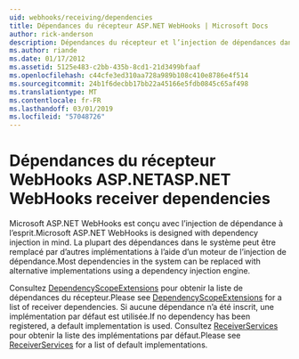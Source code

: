 ```yaml
---
uid: webhooks/receiving/dependencies
title: Dépendances du récepteur ASP.NET WebHooks | Microsoft Docs
author: rick-anderson
description: Dépendances du récepteur et l’injection de dépendances dans ASP.NET WebHooks.
ms.author: riande
ms.date: 01/17/2012
ms.assetid: 5125e483-c2bb-435b-8cd1-21d3499bfaaf
ms.openlocfilehash: c44cfe3ed310aa728a989b108c410e8786e4f514
ms.sourcegitcommit: 24b1f6decbb17bb22a45166e5fdb0845c65af498
ms.translationtype: MT
ms.contentlocale: fr-FR
ms.lasthandoff: 03/01/2019
ms.locfileid: "57048726"
---
```

# <a name="aspnet-webhooks-receiver-dependencies"></a><span data-ttu-id="c4e02-103">Dépendances du récepteur WebHooks ASP.NET</span><span class="sxs-lookup"><span data-stu-id="c4e02-103">ASP.NET WebHooks receiver dependencies</span></span>

<span data-ttu-id="c4e02-104">Microsoft ASP.NET WebHooks est conçu avec l’injection de dépendance à l’esprit.</span><span class="sxs-lookup"><span data-stu-id="c4e02-104">Microsoft ASP.NET WebHooks is designed with dependency injection in mind.</span></span> <span data-ttu-id="c4e02-105">La plupart des dépendances dans le système peut être remplacé par d’autres implémentations à l’aide d’un moteur de l’injection de dépendance.</span><span class="sxs-lookup"><span data-stu-id="c4e02-105">Most dependencies in the system can be replaced with alternative implementations using a dependency injection engine.</span></span>

<span data-ttu-id="c4e02-106">Consultez [DependencyScopeExtensions](https://github.com/aspnet/WebHooks/blob/master/src/Microsoft.AspNet.WebHooks.Receivers/Extensions/DependencyScopeExtensions.cs) pour obtenir la liste de dépendances du récepteur.</span><span class="sxs-lookup"><span data-stu-id="c4e02-106">Please see [DependencyScopeExtensions](https://github.com/aspnet/WebHooks/blob/master/src/Microsoft.AspNet.WebHooks.Receivers/Extensions/DependencyScopeExtensions.cs) for a list of receiver dependencies.</span></span> <span data-ttu-id="c4e02-107">Si aucune dépendance n’a été inscrit, une implémentation par défaut est utilisée.</span><span class="sxs-lookup"><span data-stu-id="c4e02-107">If no dependency has been registered, a default implementation is used.</span></span> <span data-ttu-id="c4e02-108">Consultez [ReceiverServices](https://github.com/aspnet/WebHooks/blob/master/src/Microsoft.AspNet.WebHooks.Receivers/Services/ReceiverServices.cs) pour obtenir la liste des implémentations par défaut.</span><span class="sxs-lookup"><span data-stu-id="c4e02-108">Please see [ReceiverServices](https://github.com/aspnet/WebHooks/blob/master/src/Microsoft.AspNet.WebHooks.Receivers/Services/ReceiverServices.cs) for a list of default implementations.</span></span>
